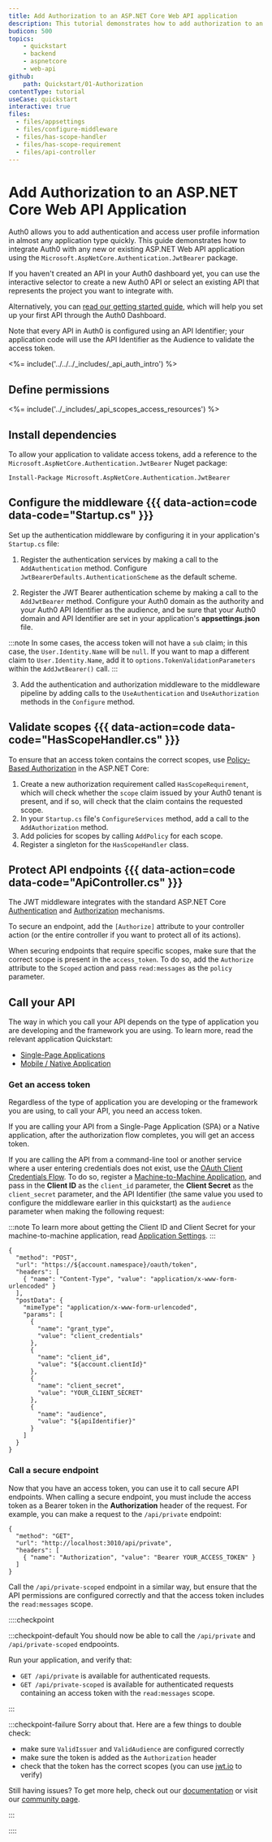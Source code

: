 ```yaml
---
title: Add Authorization to an ASP.NET Core Web API application
description: This tutorial demonstrates how to add authorization to an ASP.NET Core Web API application using the standard JWT middleware.
budicon: 500
topics:
    - quickstart
    - backend
    - aspnetcore
    - web-api
github:
    path: Quickstart/01-Authorization
contentType: tutorial
useCase: quickstart
interactive: true
files:
  - files/appsettings
  - files/configure-middleware
  - files/has-scope-handler
  - files/has-scope-requirement
  - files/api-controller
---
```


# Add Authorization to an ASP.NET Core Web API Application

Auth0 allows you to add authentication and access user profile information in almost any application type quickly. This guide demonstrates how to integrate Auth0 with any new or existing ASP.NET Web API application using the `Microsoft.AspNetCore.Authentication.JwtBearer` package.

If you haven't created an API in your Auth0 dashboard yet, you can use the interactive selector to create a new Auth0 API or select an existing API that represents the project you want to integrate with. 

Alternatively, you can [read our getting started guide](/get-started/auth0-overview/set-up-apis), which will help you set up your first API through the Auth0 Dashboard.

Note that every API in Auth0 is configured using an API Identifier; your application code will use the API Identifier as the Audience to validate the access token.

<!-- markdownlint-disable MD041 MD002 -->

<%= include('../../../_includes/_api_auth_intro') %>

## Define permissions
<%= include('../_includes/_api_scopes_access_resources') %>

## Install dependencies

To allow your application to validate access tokens, add a reference to the `Microsoft.AspNetCore.Authentication.JwtBearer` Nuget package:

```text
Install-Package Microsoft.AspNetCore.Authentication.JwtBearer
```

## Configure the middleware {{{ data-action=code data-code="Startup.cs" }}}

Set up the authentication middleware by configuring it in your application's `Startup.cs` file:

1. Register the authentication services by making a call to the `AddAuthentication` method. Configure `JwtBearerDefaults.AuthenticationScheme` as the default scheme.
 
2. Register the JWT Bearer authentication scheme by making a call to the `AddJwtBearer` method. Configure your Auth0 domain as the authority and your Auth0 API Identifier as the audience, and be sure that your Auth0 domain and API Identifier are set in your application's **appsettings.json** file. 

:::note
In some cases, the access token will not have a `sub` claim; in this case, the `User.Identity.Name` will be `null`. If you want to map a different claim to `User.Identity.Name`, add it to `options.TokenValidationParameters` within the `AddJwtBearer()` call.
:::

3. Add the authentication and authorization middleware to the middleware pipeline by adding calls to the `UseAuthentication` and `UseAuthorization` methods in the `Configure` method.

## Validate scopes {{{ data-action=code data-code="HasScopeHandler.cs" }}}

To ensure that an access token contains the correct scopes, use [Policy-Based Authorization](https://docs.microsoft.com/en-us/aspnet/core/security/authorization/policies) in the ASP.NET Core:

1. Create a new authorization requirement called `HasScopeRequirement`, which will check whether the `scope` claim issued by your Auth0 tenant is present, and if so, will check that the claim contains the requested scope.
2. In your `Startup.cs` file's `ConfigureServices` method, add a call to the `AddAuthorization` method.
3. Add policies for scopes by calling `AddPolicy` for each scope.
4. Register a singleton for the `HasScopeHandler` class.

## Protect API endpoints {{{ data-action=code data-code="ApiController.cs" }}}

The JWT middleware integrates with the standard ASP.NET Core [Authentication](https://docs.microsoft.com/en-us/aspnet/core/security/authentication/) and [Authorization](https://docs.microsoft.com/en-us/aspnet/core/security/authorization/) mechanisms.

To secure an endpoint, add the `[Authorize]` attribute to your controller action (or the entire controller if you want to protect all of its actions).

When securing endpoints that require specific scopes, make sure that the correct scope is present in the `access_token`. To do so, add the `Authorize` attribute to the `Scoped` action and pass `read:messages` as the `policy` parameter.

## Call your API

The way in which you call your API depends on the type of application you are developing and the framework you are using. To learn more, read the relevant application Quickstart:

* [Single-Page Applications](/quickstart/spa)
* [Mobile / Native Application](/quickstart/native)

### Get an access token

Regardless of the type of application you are developing or the framework you are using, to call your API, you need an access token.

If you are calling your API from a Single-Page Application (SPA) or a Native application, after the authorization flow completes, you will get an access token.

If you are calling the API from a command-line tool or another service where a user entering credentials does not exist, use the [OAuth Client Credentials Flow](/api/authentication#client-credentials). To do so, register a [Machine-to-Machine Application](${manage_url}/#/applications), and pass in the **Client ID** as the `client_id` parameter, the **Client Secret** as the `client_secret` parameter, and the API Identifier (the same value you used to configure the middleware earlier in this quickstart) as the `audience` parameter when making the following request:

:::note
To learn more about getting the Client ID and Client Secret for your machine-to-machine application, read [Application Settings](/get-started/dashboard/application-settings).
:::

```har
{
  "method": "POST",
  "url": "https://${account.namespace}/oauth/token",
  "headers": [
    { "name": "Content-Type", "value": "application/x-www-form-urlencoded" }
  ],
  "postData": {
    "mimeType": "application/x-www-form-urlencoded",
    "params": [
      {
        "name": "grant_type",
        "value": "client_credentials"
      },
      {
        "name": "client_id",
        "value": "${account.clientId}"
      },
      {
        "name": "client_secret",
        "value": "YOUR_CLIENT_SECRET"
      },
      {
        "name": "audience",
        "value": "${apiIdentifier}"
      }
    ]
  }
}
```

### Call a secure endpoint

Now that you have an access token, you can use it to call secure API endpoints. When calling a secure endpoint, you must include the access token as a Bearer token in the **Authorization** header of the request. For example, you can make a request to the `/api/private` endpoint: 

```har
{
  "method": "GET",
  "url": "http://localhost:3010/api/private",
  "headers": [
    { "name": "Authorization", "value": "Bearer YOUR_ACCESS_TOKEN" }
  ]
}
```

Call the `/api/private-scoped` endpoint in a similar way, but ensure that the API permissions are configured correctly and that the access token includes the `read:messages` scope.

::::checkpoint

:::checkpoint-default
You should now be able to call the `/api/private` and `/api/private-scoped` endpooints. 

Run your application, and verify that:

- `GET /api/private` is available for authenticated requests.
- `GET /api/private-scoped` is available for authenticated requests containing an access token with the `read:messages` scope.

:::

:::checkpoint-failure
Sorry about that. Here are a few things to double check:

- make sure `ValidIssuer` and `ValidAudience` are configured correctly
- make sure the token is added as the `Authorization` header
- check that the token has the correct scopes (you can use [jwt.io](https://jwt.io/) to verify)

Still having issues? To get more help, check out our [documentation](https://auth0.com/docs) or visit our [community page](https://community.auth0.com).

:::

::::
